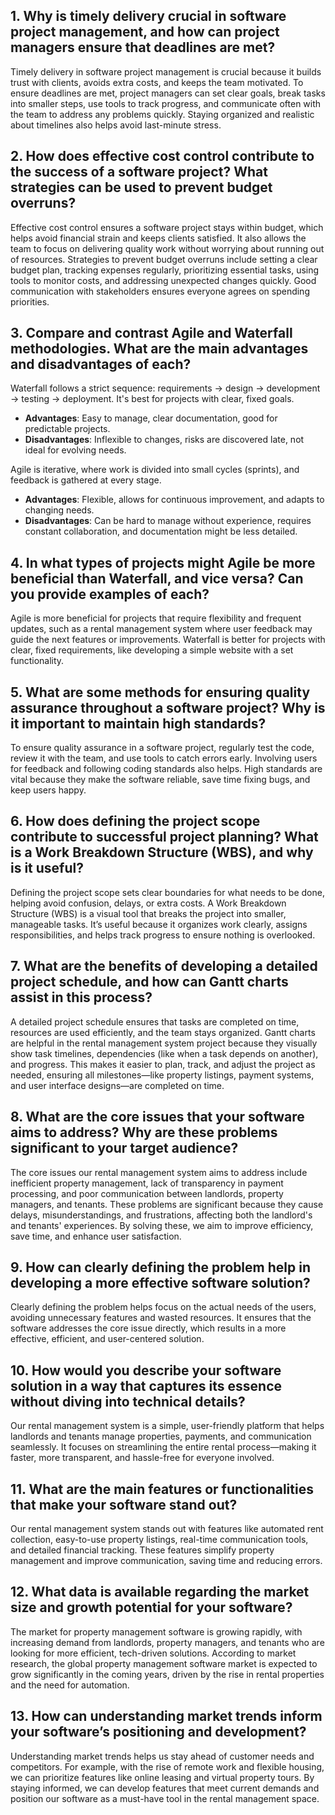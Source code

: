 ## 1. Why is timely delivery crucial in software project management, and how can project managers ensure that deadlines are met?

Timely delivery in software project management is crucial because it builds trust with clients, avoids extra costs, and keeps the team motivated. To ensure deadlines are met, project managers can set clear goals, break tasks into smaller steps, use tools to track progress, and communicate often with the team to address any problems quickly. Staying organized and realistic about timelines also helps avoid last-minute stress.

## 2. How does effective cost control contribute to the success of a software project? What strategies can be used to prevent budget overruns?

Effective cost control ensures a software project stays within budget, which helps avoid financial strain and keeps clients satisfied. It also allows the team to focus on delivering quality work without worrying about running out of resources. Strategies to prevent budget overruns include setting a clear budget plan, tracking expenses regularly, prioritizing essential tasks, using tools to monitor costs, and addressing unexpected changes quickly. Good communication with stakeholders ensures everyone agrees on spending priorities.

## 3. Compare and contrast Agile and Waterfall methodologies. What are the main advantages and disadvantages of each?

Waterfall follows a strict sequence: requirements -> design -> development -> testing -> deployment. It's best for projects with clear, fixed goals.  
- **Advantages**: Easy to manage, clear documentation, good for predictable projects.  
- **Disadvantages**: Inflexible to changes, risks are discovered late, not ideal for evolving needs.  

Agile is iterative, where work is divided into small cycles (sprints), and feedback is gathered at every stage.  
- **Advantages**: Flexible, allows for continuous improvement, and adapts to changing needs.  
- **Disadvantages**: Can be hard to manage without experience, requires constant collaboration, and documentation might be less detailed.

## 4. In what types of projects might Agile be more beneficial than Waterfall, and vice versa? Can you provide examples of each?

Agile is more beneficial for projects that require flexibility and frequent updates, such as a rental management system where user feedback may guide the next features or improvements. Waterfall is better for projects with clear, fixed requirements, like developing a simple website with a set functionality.

## 5. What are some methods for ensuring quality assurance throughout a software project? Why is it important to maintain high standards?

To ensure quality assurance in a software project, regularly test the code, review it with the team, and use tools to catch errors early. Involving users for feedback and following coding standards also helps. High standards are vital because they make the software reliable, save time fixing bugs, and keep users happy.

## 6. How does defining the project scope contribute to successful project planning? What is a Work Breakdown Structure (WBS), and why is it useful?

Defining the project scope sets clear boundaries for what needs to be done, helping avoid confusion, delays, or extra costs. A Work Breakdown Structure (WBS) is a visual tool that breaks the project into smaller, manageable tasks. It’s useful because it organizes work clearly, assigns responsibilities, and helps track progress to ensure nothing is overlooked.

## 7. What are the benefits of developing a detailed project schedule, and how can Gantt charts assist in this process?

A detailed project schedule ensures that tasks are completed on time, resources are used efficiently, and the team stays organized. Gantt charts are helpful in the rental management system project because they visually show task timelines, dependencies (like when a task depends on another), and progress. This makes it easier to plan, track, and adjust the project as needed, ensuring all milestones—like property listings, payment systems, and user interface designs—are completed on time.

## 8. What are the core issues that your software aims to address? Why are these problems significant to your target audience?

The core issues our rental management system aims to address include inefficient property management, lack of transparency in payment processing, and poor communication between landlords, property managers, and tenants. These problems are significant because they cause delays, misunderstandings, and frustrations, affecting both the landlord's and tenants' experiences. By solving these, we aim to improve efficiency, save time, and enhance user satisfaction.

## 9. How can clearly defining the problem help in developing a more effective software solution?

Clearly defining the problem helps focus on the actual needs of the users, avoiding unnecessary features and wasted resources. It ensures that the software addresses the core issue directly, which results in a more effective, efficient, and user-centered solution.

## 10. How would you describe your software solution in a way that captures its essence without diving into technical details?

Our rental management system is a simple, user-friendly platform that helps landlords and tenants manage properties, payments, and communication seamlessly. It focuses on streamlining the entire rental process—making it faster, more transparent, and hassle-free for everyone involved.

## 11. What are the main features or functionalities that make your software stand out?

Our rental management system stands out with features like automated rent collection, easy-to-use property listings, real-time communication tools, and detailed financial tracking. These features simplify property management and improve communication, saving time and reducing errors.

## 12. What data is available regarding the market size and growth potential for your software?

The market for property management software is growing rapidly, with increasing demand from landlords, property managers, and tenants who are looking for more efficient, tech-driven solutions. According to market research, the global property management software market is expected to grow significantly in the coming years, driven by the rise in rental properties and the need for automation.

## 13. How can understanding market trends inform your software’s positioning and development?

Understanding market trends helps us stay ahead of customer needs and competitors. For example, with the rise of remote work and flexible housing, we can prioritize features like online leasing and virtual property tours. By staying informed, we can develop features that meet current demands and position our software as a must-have tool in the rental management space.
